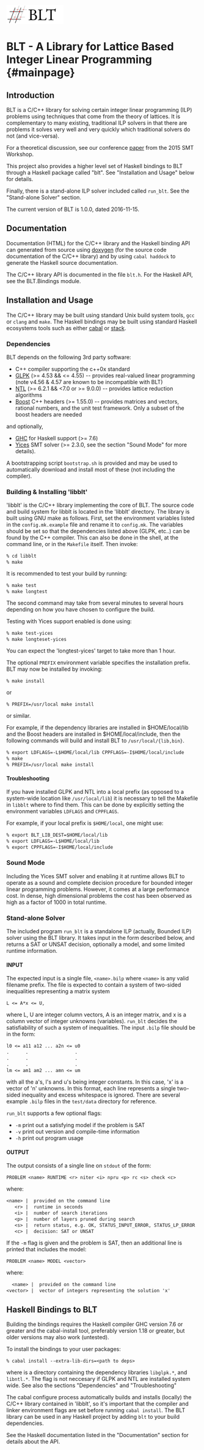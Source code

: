![BLT logo](doc/blt_logo.png)

# BLT - A Library for Lattice Based Integer Linear Programming  {#mainpage}

## Introduction

BLT is a C/C++ library for solving certain integer linear programming (ILP)
problems using techniques that come from the theory of lattices. It is
complementary to many existing, traditional ILP solvers in that there are
problems it solves very well and very quickly which traditional solvers do not
(and vice-versa).

For a theoretical discussion, see our conference [paper] from the 2015 SMT
Workshop.

This project also provides a higher level set of Haskell bindings to BLT
through a Haskell package called "blt". See "Installation and Usage" below for
details.

Finally, there is a stand-alone ILP solver included called `run_blt`. See
the "Stand-alone Solver" section.

The current version of BLT is 1.0.0, dated 2016-11-15.


## Documentation

Documentation (HTML) for the C/C++ library and the Haskell binding API can
generated from source using [doxygen](http://www.stack.nl/~dimitri/doxygen/)
(for the source code documentation of the C/C++ library) and by using `cabal
haddock` to generate the Haskell source documentation.

The C/C++ library API is documented in the file `blt.h`. For the Haskell API,
see the BLT.Bindings module.


## Installation and Usage

The C/C++ library may be built using standard Unix build system tools,
`gcc` or `clang` and `make`. The Haskell bindings may be built using standard
Haskell ecosystems tools such as either [cabal] or [stack].


### Dependencies

BLT depends on the following 3rd party software:

  * C++ compiler supporting the c++0x standard
  * [GLPK]  (>= 4.53 && <= 4.55) -- provides real-valued linear programming
            (note v4.56 & 4.57 are known to be incompatible with BLT)
  * [NTL]   (>= 6.2.1 && <7.0 or >= 9.0.0) -- provides lattice reduction
            algorithms
  * [Boost] C++ headers (>= 1.55.0) -- provides matrices and vectors, rational
            numbers, and the unit test framework. Only a subset of the boost
            headers are needed

and optionally,

  * [GHC]   for Haskell support (>= 7.6)
  * [Yices] SMT solver (>= 2.3.0, see the section "Sound Mode" for more details).


A bootstrapping script `bootstrap.sh` is provided and may be used to
automatically download and install most of these (not including the compiler).


### Building & Installing 'libblt'

'libblt' is the C/C++ library implementing the core of BLT. The source code
and build system for libblt is located in the 'libblt' directory. The library
is built using GNU make as follows. First, set the environment variables
listed in the `config.mk.example` file and rename it to `config.mk`. The
variables should be set so that the dependencies listed above (GLPK, etc..)
can be found by the C++ compiler. This can also be done in the shell, at the
command line, or in the `Makefile` itself. Then invoke:

    % cd libblt
    % make

It is recommended to test your build by running:

    % make test
    % make longtest

The second command may take from several minutes to several hours depending on
how you have chosen to configure the build. 

Testing with Yices support enabled is done using:

    % make test-yices
    % make longteset-yices

You can expect the 'longtest-yices' target to take more than 1 hour.


The optional `PREFIX` environment variable specifies the installation prefix.
BLT may now be installed by invoking:

    % make install

or

    % PREFIX=/usr/local make install

or similar.

For example, if the dependency libraries are installed in $HOME/local/lib and
the Boost headers are installed in $HOME/local/include, then the following
commands will build and install BLT to `/usr/local/{lib,bin}`.

    % export LDFLAGS=-L$HOME/local/lib CPPFLAGS=-I$HOME/local/include
    % make
    % PREFIX=/usr/local make install


#### Troubleshooting

If you have installed GLPK and NTL into a local prefix (as opposed to a
system-wide location like `/usr/local/lib`) it is necessary to tell the
Makefile in `libblt` where to find them. This can be done by
explicitly setting the environment variables `LDFLAGS` and `CPPFLAGS`.

For example, if your local prefix is `$HOME/local`, one might use:

    % export BLT_LIB_DEST=$HOME/local/lib
    % export LDFLAGS=-L$HOME/local/lib
    % export CPPFLAGS=-I$HOME/local/include


### Sound Mode

Including the Yices SMT solver and enabling it at runtime allows BLT to
operate as a sound and complete decision procedure for bounded integer linear
programming problems. However, it comes at a large performance cost. In dense,
high dimensional problems the cost has been observed as high as a factor of
1000 in total runtime.


### Stand-alone Solver

The included program `run_blt` is a standalone ILP (actually, Bounded ILP)
solver using the BLT library. It takes input in the form described below, and
returns a SAT or UNSAT decision, optionally a model, and some limited runtime
information.


#### INPUT

The expected input is a single file, `<name>.bilp` where `<name>` is any valid
filename prefix. The file is expected to contain a system of two-sided
inequalities representing a matrix system

    L <= A*x <= U,

where L, U are integer column vectors, A is an integer matrix, and x is a
column vector of integer unknowns (variables). `run_blt` decides the
satisfiability of such a system of inequalities. The input `.bilp` file should
be in the form:

    l0 <= a11 a12 ... a2n <= u0
    .      .                 .
    .      .                 .
    .      .                 .
    lm <= am1 am2 ... amn <= um

with all the a's, l's and u's being integer constants. In this case, 'x' is a
vector of 'n' unknowns. In this format, each line represents a single
two-sided inequality and excess whitespace is ignored. There are several
example `.bilp` files in the `test/data` directory for reference.

`run_blt` supports a few optional flags:

 * `-m` print out a satisfying model if the problem is SAT
 * `-v` print out version and compile-time information
 * `-h` print out program usage

#### OUTPUT

The output consists of a single line on `stdout` of the form:

    PROBLEM <name> RUNTIME <r> niter <i> npru <p> rc <s> check <c>

where:

    <name> |  provided on the command line
       <r> |  runtime in seconds
       <i> |  number of search iterations
       <p> |  number of layers pruned during search
       <s> |  return status, e.g. OK, STATUS_INPUT_ERROR, STATUS_LP_ERROR
       <c> |  decision: SAT or UNSAT

If the `-m` flag is given and the problem is SAT, then an additional line is
printed that includes the model:

    PROBLEM <name> MODEL <vector>

where:

      <name> |  provided on the command line
    <vector> |  vector of integers representing the solution 'x'



## Haskell Bindings to BLT

Building the bindings requires the Haskell compiler GHC version 7.6 or
greater and the cabal-install tool, preferably version 1.18 or greater, but
older versions may also work (untested).

To install the bindings to your user packages:

    % cabal install --extra-lib-dirs=<path to deps>

where <path to deps> is a directory containing the dependency libraries
`libglpk.*`, and `libntl.*`. The flag is not neccesary if GLPK and NTL are
installed system wide. See also the sections "Dependencies" and "Troubleshooting" 

The cabal configure process automatically builds and installs (locally) the
C/C++ library contained in 'libblt', so it's important that the compiler and
linker environment flags are set before running `cabal install`.  The BLT
library can be used in any Haskell project by adding `blt` to your build
dependencies.

See the Haskell documentation listed in the "Documentation" section for
details about the API.



[paper]: http://smt2015.csl.sri.com/wp-content/uploads/2015/06/2015-Hendrix-Jones-Bounded-Integer-Linear-Constraint-Solving-via-Lattice-Search.pdf
[GHC]: https://www.haskell.org/ghc/
[GLPK]: https://www.gnu.org/software/glpk/
[NTL]: http://www.shoup.net/ntl/
[Boost]: http://www.boost.org/
[Cabal]: https://www.haskell.org/cabal/
[stack]: http://docs.haskellstack.org/en/stable/README
[Yices]: http://yices.csl.sri.com/
